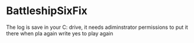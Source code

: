 # BattleshipSixFix
The log is save in your C: drive, it needs adiminstrator permissions to put it there
when pla again write yes to play again
